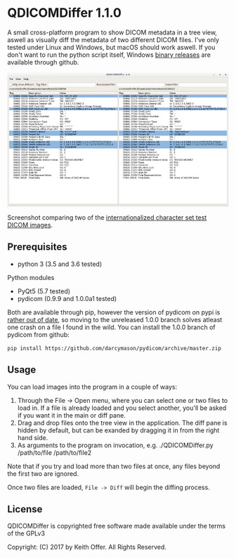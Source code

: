 QDICOMDiffer 1.1.0
==================

A small cross-platform program to show DICOM metadata in a tree view, aswell as visually diff the metadata of two different DICOM files. I've only tested under Linux and Windows, but macOS should work aswell. If you don't want to run the python script itself, Windows [binary releases](https://github.com/keithoffer/QDICOMDiffer/releases) are available through github.

![Screenshot comparing two of the internationalized character set test DICOM images](Screenshots/main_screenshot.png?raw=true)

Screenshot comparing two of the [internationalized character set test DICOM images](http://www.dclunie.com/images/charset/ ). 

Prerequisites
-------------
- python 3 (3.5 and 3.6 tested)

Python modules

- PyQt5 (5.7 tested)
- pydicom (0.9.9 and 1.0.0a1 tested)

Both are available through pip, however the version of pydicom on pypi is [rather out of date](https://github.com/darcymason/pydicom/issues/240), so moving to the unreleased 1.0.0 branch solves atleast one crash on a file I found in the wild. You can install the 1.0.0 branch of pydicom from github: 
```
pip install https://github.com/darcymason/pydicom/archive/master.zip 
```
Usage
-----
You can load images into the program in a couple of ways:

1. Through the File -> Open menu, where you can select one or two files to load in. If a file is already loaded and you select another, you'll be asked if you want it in the main or diff pane.
2. Drag and drop files onto the tree view in the application. The diff pane is hidden by default, but can be exanded by dragging it in from the right hand side.
3. As arguments to the program on invocation, e.g. ./QDICOMDiffer.py /path/to/file /path/to/file2

Note that if you try and load more than two files at once, any files beyond the first two are ignored.

Once two files are loaded, `File -> Diff` will begin the diffing process.

License
-------

QDICOMDiffer is copyrighted free software made available under the terms of the GPLv3

Copyright: (C) 2017 by Keith Offer. All Rights Reserved.